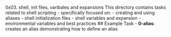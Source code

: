 0x03. shell, init files, varibales and expansions
This directory contains tasks related to shell scripting - specifically focused on: - creating and using aliases - shell initialization files - shell variables and expansion - environmental variables and best practices ## Example Task - **0-alias**: creates an alias demonstrating how to define an alias
